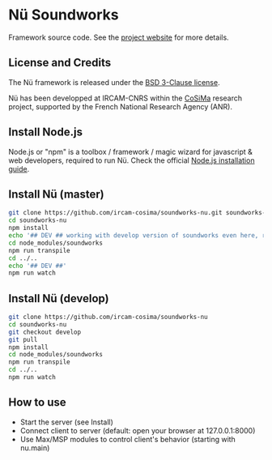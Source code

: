 # Nü Soundworks

Framework source code. See the [project website](https://ircam-cosima.github.io/soundworks-nu/) for more details.

## License and Credits

The Nü framework is released under the [BSD 3-Clause license](https://opensource.org/licenses/BSD-3-Clause).

Nü has been developped at IRCAM-CNRS within the [CoSiMa](http://cosima.ircam.fr/) research project, supported by the French National Research Agency (ANR).

## Install Node.js

Node.js or "npm" is a toolbox / framework / magic wizard for javascript & web developers, required to run Nü. Check the official [Node.js installation guide](https://docs.npmjs.com/getting-started/installing-node).

## Install Nü (master)

```sh
git clone https://github.com/ircam-cosima/soundworks-nu.git soundworks-nu
cd soundworks-nu
npm install
echo '## DEV ## working with develop version of soundworks even here, requires transpile'
cd node_modules/soundworks
npm run transpile
cd ../..
echo '## DEV ##'
npm run watch
```

## Install Nü (develop)

```sh
git clone https://github.com/ircam-cosima/soundworks-nu
cd soundworks-nu
git checkout develop
git pull
npm install
cd node_modules/soundworks
npm run transpile
cd ../..
npm run watch
```

## How to use

* Start the server (see Install)
* Connect client to server (default: open your browser at 127.0.0.1:8000)
* Use Max/MSP modules to control client's behavior (starting with nu.main)